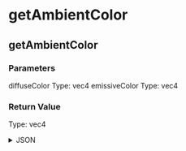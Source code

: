 # getAmbientColor

## getAmbientColor

### Parameters

diffuseColor
  Type: vec4
emissiveColor
  Type: vec4

### Return Value

  Type: vec4

<details><summary>JSON</summary>

```
{
  "Type": "getAmbientColor",
  "Name": "getAmbientColor",
  "Category": 1,
  "InputPins": [
    {
      "Connection": null,
      "Id": "diffuseColor",
      "Type": "vec4"
    },
    {
      "Connection": null,
      "Id": "emissiveColor",
      "Type": "vec4"
    }
  ],
  "OutputPins": [
    {
      "Id": "",
      "Type": "vec4"
    }
  ]
}
```

</details>

